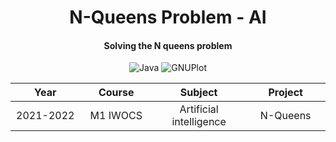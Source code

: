 <p align="center">
    <h1 align="center">N-Queens Problem - AI</h1>
    <h4 align="center">Solving the N queens problem</h4>
</p>

<p align="center">
    <img alt="Java" src="https://img.shields.io/badge/-Java-E61F24?style=flat&logo=java&logoColor=white" />
    <img alt="GNUPlot" src="https://img.shields.io/badge/-GNUPlot-F0A9F0?style=flat&logo=gnuplot&logoColor=white" />
</p>

<table>
    <thead>
        <tr>
            <th width="250px">Year</th>
            <th width="250px">Course</th>
            <th width="300px">Subject</th>
            <th width="300px">Project</th>
        </tr>
    </thead>
    <tbody>
        <tr>
        <td align="center">2021-2022</td>
        <td align="center">M1 IWOCS</td>
        <td align="center">Artificial intelligence</td>
        <td align="center">N-Queens</td>
        </tr>
    </tbody>
</table>

